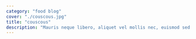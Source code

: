 ```yaml
---
category: "food blog"
cover: "./couscous.jpg"
title: "couscous"
description: "Mauris neque libero, aliquet vel mollis nec, euismod sed tellus. Mauris convallis dictum elit id volutpat."
---
```

